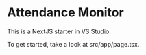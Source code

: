 # Attendance Monitor

This is a NextJS starter in VS Studio.

To get started, take a look at src/app/page.tsx.
